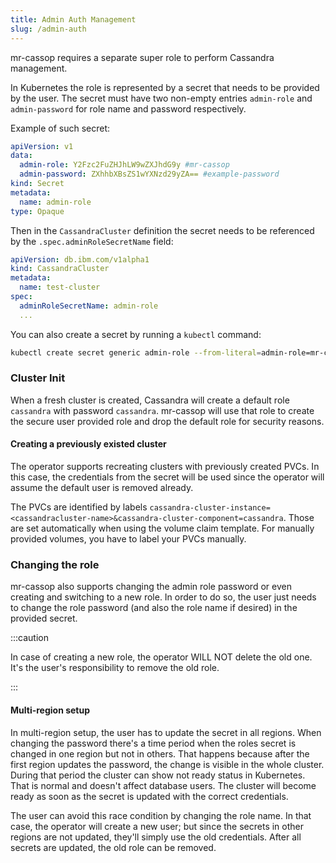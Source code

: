 ```yaml
---
title: Admin Auth Management
slug: /admin-auth
---
```


mr-cassop requires a separate super role to perform Cassandra management.

In Kubernetes the role is represented by a secret that needs to be provided by the user. The secret must have two non-empty entries `admin-role` and `admin-password` for role name and password respectively.

Example of such secret:

```yaml
apiVersion: v1
data:
  admin-role: Y2Fzc2FuZHJhLW9wZXJhdG9y #mr-cassop
  admin-password: ZXhhbXBsZS1wYXNzd29yZA== #example-password
kind: Secret
metadata:
  name: admin-role
type: Opaque
```

Then in the `CassandraCluster` definition the secret needs to be referenced by the `.spec.adminRoleSecretName` field:

```yaml
apiVersion: db.ibm.com/v1alpha1
kind: CassandraCluster
metadata:
  name: test-cluster
spec:
  adminRoleSecretName: admin-role
  ...
```

You can also create a secret by running a `kubectl` command:

```bash
kubectl create secret generic admin-role --from-literal=admin-role=mr-cassop --from-literal=admin-password=example-password
```

### Cluster Init

When a fresh cluster is created, Cassandra will create a default role `cassandra` with password `cassandra`. mr-cassop will use that role to create the secure user provided role and drop the default role for security reasons.

#### Creating a previously existed cluster

The operator supports recreating clusters with previously created PVCs. In this case, the credentials from the secret will be used since the operator will assume the default user is removed already.

The PVCs are identified by labels `cassandra-cluster-instance=<cassandracluster-name>&cassandra-cluster-component=cassandra`. Those are set automatically when using the volume claim template. For manually provided volumes, you have to label your PVCs manually.

### Changing the role

mr-cassop also supports changing the admin role password or even creating and switching to a new role. In order to do so, the user just needs to change the role password (and also the role name if desired) in the provided secret.

:::caution

In case of creating a new role, the operator WILL NOT delete the old one. It's the user's responsibility to remove the old role.

:::

#### Multi-region setup

In multi-region setup, the user has to update the secret in all regions. When changing the password there's a time period when the roles secret is changed in one region but not in others. That happens because after the first region updates the password, the change is visible in the whole cluster. During that period the cluster can show not ready status in Kubernetes. That is normal and doesn't affect database users. The cluster will become ready as soon as the secret is updated with the correct credentials.

The user can avoid this race condition by changing the role name. In that case, the operator will create a new user; but since the secrets in other regions are not updated, they'll simply use the old credentials. After all secrets are updated, the old role can be removed.
